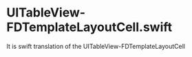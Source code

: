 # UITableView-FDTemplateLayoutCell.swift
It is swift translation of the UITableView-FDTemplateLayoutCell
